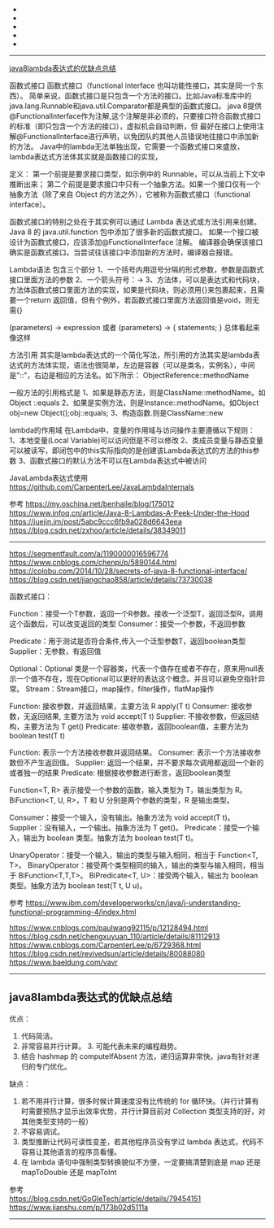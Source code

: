- []()
- []()
- []()
- []()
- []()


-------------------------------------------------------------------------


[java8lambda表达式的优缺点总结](#java8lambda表达式的优缺点总结)



函数式接口
函数式接口（functional interface 也叫功能性接口，其实是同一个东西）。
简单来说，函数式接口是只包含一个方法的接口。比如Java标准库中的java.lang.Runnable和java.util.Comparator都是典型的函数式接口。
java 8提供 @FunctionalInterface作为注解,这个注解是非必须的，只要接口符合函数式接口的标准（即只包含一个方法的接口），虚拟机会自动判断，但 最好在接口上使用注解@FunctionalInterface进行声明，以免团队的其他人员错误地往接口中添加新的方法。 
Java中的lambda无法单独出现，它需要一个函数式接口来盛放，lambda表达式方法体其实就是函数接口的实现，


定义：
第一个前提是要求接口类型，如示例中的 Runnable，可以从当前上下文中推断出来；
第二个前提是要求接口中只有一个抽象方法。如果一个接口仅有一个抽象方法（除了来自 Object 的方法之外），它被称为函数式接口（functional interface）。

函数式接口的特别之处在于其实例可以通过 Lambda 表达式或方法引用来创建。
Java 8 的 java.util.function 包中添加了很多新的函数式接口。
如果一个接口被设计为函数式接口，应该添加@FunctionalInterface 注解。
编译器会确保该接口确实是函数式接口。当尝试往该接口中添加新的方法时，编译器会报错。



Lambda语法
包含三个部分
1、一个括号内用逗号分隔的形式参数，参数是函数式接口里面方法的参数
2、一个箭头符号：->
3、方法体，可以是表达式和代码块，方法体函数式接口里面方法的实现，如果是代码块，则必须用{}来包裹起来，且需要一个return 返回值，但有个例外，若函数式接口里面方法返回值是void，则无需{}

(parameters) -> expression 或者 (parameters) -> { statements; }
总体看起来像这样


方法引用
其实是lambda表达式的一个简化写法，所引用的方法其实是lambda表达式的方法体实现，语法也很简单，左边是容器（可以是类名，实例名），中间是"::"，右边是相应的方法名。如下所示：
ObjectReference::methodName


一般方法的引用格式是
1、如果是静态方法，则是ClassName::methodName。如 Object ::equals
2、如果是实例方法，则是Instance::methodName。如Object obj=new Object();obj::equals;
3、构造函数.则是ClassName::new


lambda的作用域
在Lambda中，变量的作用域与访问操作主要遵循以下规则：
1、本地变量(Local Variable)可以访问但是不可以修改
2、类成员变量与静态变量可以被读写，即闭包中的this实际指向的是创建该Lambda表达式的方法的this参数
3、函数式接口的默认方法不可以在Lambda表达式中被访问



JavaLambda表达式使用
https://github.com/CarpenterLee/JavaLambdaInternals



参考
https://my.oschina.net/benhaile/blog/175012
https://www.infoq.cn/article/Java-8-Lambdas-A-Peek-Under-the-Hood
https://juejin.im/post/5abc9ccc6fb9a028d6643eea
https://blog.csdn.net/zxhoo/article/details/38349011


---------------------------------------------------------------------------------------------------------------------
https://segmentfault.com/a/1190000016596774
https://www.cnblogs.com/chenpi/p/5890144.html
https://colobu.com/2014/10/28/secrets-of-java-8-functional-interface/
https://blog.csdn.net/jiangchao858/article/details/73730038


函数式接口：

Function：接受一个T参数，返回一个R参数。接收一个泛型T，返回泛型R，调用这个函数后，可以改变返回的类型
Consumer：接受一个参数，不返回参数

Predicate：用于测试是否符合条件,传入一个泛型参数T，返回boolean类型
Supplier：无参数，有返回值


Optional：Optional<T> 类是一个容器类，代表一个值存在或者不存在，原来用null表示一个值不存在，现在Optional可以更好的表达这个概念。并且可以避免空指针异常。
Stream：Stream接口，map操作，filter操作，flatMap操作

Function: 接收参数，并返回结果，主要方法 R apply(T t)
Consumer: 接收参数，无返回结果, 主要方法为 void accept(T t)
Supplier: 不接收参数，但返回结构，主要方法为 T get()
Predicate: 接收参数，返回boolean值，主要方法为 boolean test(T t)


Function: 表示一个方法接收参数并返回结果。
Consumer: 表示一个方法接收参数但不产生返回值。
Supplier: 返回一个结果，并不要求每次调用都返回一个新的或者独一的结果
Predicate: 根据接收参数进行断言，返回boolean类型


Function<T, R> 表示接受一个参数的函数，输入类型为 T，输出类型为 R。
BiFunction<T, U, R>，T 和 U 分别是两个参数的类型，R 是输出类型。

Consumer<T>：接受一个输入，没有输出。抽象方法为 void accept(T t)。
Supplier<T>：没有输入，一个输出。抽象方法为 T get()。
Predicate<T>：接受一个输入，输出为 boolean 类型。抽象方法为 boolean test(T t)。

UnaryOperator<T>：接受一个输入，输出的类型与输入相同，相当于 Function<T, T>。
BinaryOperator<T>：接受两个类型相同的输入，输出的类型与输入相同，相当于 BiFunction<T,T,T>。
BiPredicate<T, U>：接受两个输入，输出为 boolean 类型。抽象方法为 boolean test(T t, U u)。




参考
https://www.ibm.com/developerworks/cn/java/j-understanding-functional-programming-4/index.html

https://www.cnblogs.com/paulwang92115/p/12128494.html
https://blog.csdn.net/chengxuyuan_110/article/details/81112913
https://www.cnblogs.com/CarpenterLee/p/6729368.html
https://blog.csdn.net/revivedsun/article/details/80088080
https://www.baeldung.com/vavr


---------------------------------------------------------------------------------------------------------------------
## java8lambda表达式的优缺点总结

优点：
1. 代码简洁。
2. 非常容易并行计算。
3. 可能代表未来的编程趋势。
4. 结合 hashmap 的 computeIfAbsent 方法，递归运算非常快。java有针对递归的专门优化。


缺点：
1. 若不用并行计算，很多时候计算速度没有比传统的 for 循环快。（并行计算有时需要预热才显示出效率优势，并行计算目前对 Collection 类型支持的好，对其他类型支持的一般）
2. 不容易调试。
3. 类型推断让代码可读性变差，若其他程序员没有学过 lambda 表达式，代码不容易让其他语言的程序员看懂。
4. 在 lambda 语句中强制类型转换貌似不方便，一定要搞清楚到底是 map 还是 mapToDouble 还是 mapToInt


参考  
https://blog.csdn.net/GoGleTech/article/details/79454151
https://www.jianshu.com/p/173b02d5111a


---------------------------------------------------------------------------------------------------------------------







